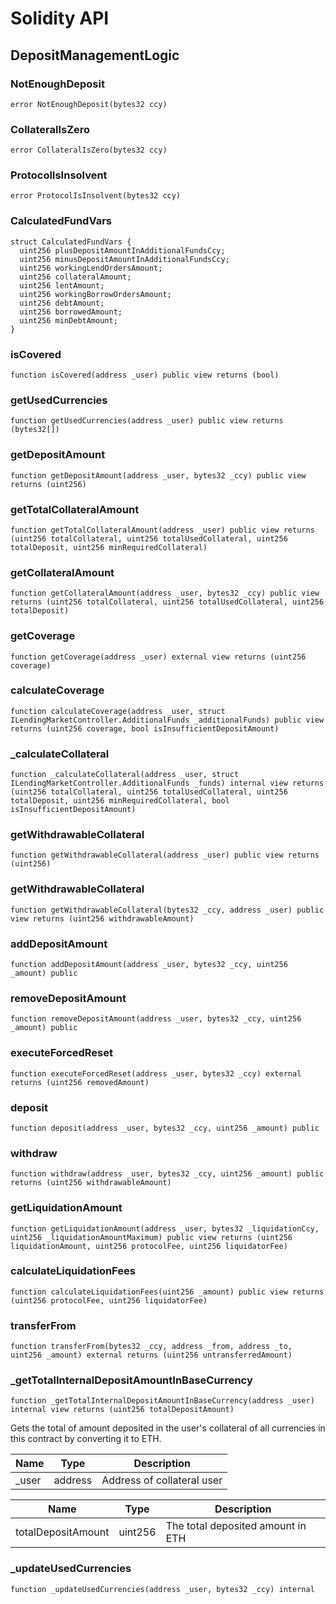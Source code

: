 # Solidity API

## DepositManagementLogic

### NotEnoughDeposit

```solidity
error NotEnoughDeposit(bytes32 ccy)
```

### CollateralIsZero

```solidity
error CollateralIsZero(bytes32 ccy)
```

### ProtocolIsInsolvent

```solidity
error ProtocolIsInsolvent(bytes32 ccy)
```

### CalculatedFundVars

```solidity
struct CalculatedFundVars {
  uint256 plusDepositAmountInAdditionalFundsCcy;
  uint256 minusDepositAmountInAdditionalFundsCcy;
  uint256 workingLendOrdersAmount;
  uint256 collateralAmount;
  uint256 lentAmount;
  uint256 workingBorrowOrdersAmount;
  uint256 debtAmount;
  uint256 borrowedAmount;
  uint256 minDebtAmount;
}
```

### isCovered

```solidity
function isCovered(address _user) public view returns (bool)
```

### getUsedCurrencies

```solidity
function getUsedCurrencies(address _user) public view returns (bytes32[])
```

### getDepositAmount

```solidity
function getDepositAmount(address _user, bytes32 _ccy) public view returns (uint256)
```

### getTotalCollateralAmount

```solidity
function getTotalCollateralAmount(address _user) public view returns (uint256 totalCollateral, uint256 totalUsedCollateral, uint256 totalDeposit, uint256 minRequiredCollateral)
```

### getCollateralAmount

```solidity
function getCollateralAmount(address _user, bytes32 _ccy) public view returns (uint256 totalCollateral, uint256 totalUsedCollateral, uint256 totalDeposit)
```

### getCoverage

```solidity
function getCoverage(address _user) external view returns (uint256 coverage)
```

### calculateCoverage

```solidity
function calculateCoverage(address _user, struct ILendingMarketController.AdditionalFunds _additionalFunds) public view returns (uint256 coverage, bool isInsufficientDepositAmount)
```

### _calculateCollateral

```solidity
function _calculateCollateral(address _user, struct ILendingMarketController.AdditionalFunds _funds) internal view returns (uint256 totalCollateral, uint256 totalUsedCollateral, uint256 totalDeposit, uint256 minRequiredCollateral, bool isInsufficientDepositAmount)
```

### getWithdrawableCollateral

```solidity
function getWithdrawableCollateral(address _user) public view returns (uint256)
```

### getWithdrawableCollateral

```solidity
function getWithdrawableCollateral(bytes32 _ccy, address _user) public view returns (uint256 withdrawableAmount)
```

### addDepositAmount

```solidity
function addDepositAmount(address _user, bytes32 _ccy, uint256 _amount) public
```

### removeDepositAmount

```solidity
function removeDepositAmount(address _user, bytes32 _ccy, uint256 _amount) public
```

### executeForcedReset

```solidity
function executeForcedReset(address _user, bytes32 _ccy) external returns (uint256 removedAmount)
```

### deposit

```solidity
function deposit(address _user, bytes32 _ccy, uint256 _amount) public
```

### withdraw

```solidity
function withdraw(address _user, bytes32 _ccy, uint256 _amount) public returns (uint256 withdrawableAmount)
```

### getLiquidationAmount

```solidity
function getLiquidationAmount(address _user, bytes32 _liquidationCcy, uint256 _liquidationAmountMaximum) public view returns (uint256 liquidationAmount, uint256 protocolFee, uint256 liquidatorFee)
```

### calculateLiquidationFees

```solidity
function calculateLiquidationFees(uint256 _amount) public view returns (uint256 protocolFee, uint256 liquidatorFee)
```

### transferFrom

```solidity
function transferFrom(bytes32 _ccy, address _from, address _to, uint256 _amount) external returns (uint256 untransferredAmount)
```

### _getTotalInternalDepositAmountInBaseCurrency

```solidity
function _getTotalInternalDepositAmountInBaseCurrency(address _user) internal view returns (uint256 totalDepositAmount)
```

Gets the total of amount deposited in the user's collateral of all currencies
 in this contract by converting it to ETH.

| Name | Type | Description |
| ---- | ---- | ----------- |
| _user | address | Address of collateral user |

| Name | Type | Description |
| ---- | ---- | ----------- |
| totalDepositAmount | uint256 | The total deposited amount in ETH |

### _updateUsedCurrencies

```solidity
function _updateUsedCurrencies(address _user, bytes32 _ccy) internal
```

